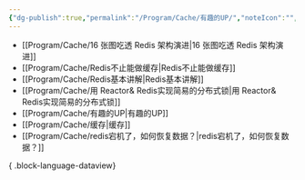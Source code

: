 ```yaml
---
{"dg-publish":true,"permalink":"/Program/Cache/有趣的UP/","noteIcon":"","created":"2025-05-28T22:45:10.195+08:00"}
---
```


- [[Program/Cache/16 张图吃透 Redis 架构演进\|16 张图吃透 Redis 架构演进]]
- [[Program/Cache/Redis不止能做缓存\|Redis不止能做缓存]]
- [[Program/Cache/Redis基本讲解\|Redis基本讲解]]
- [[Program/Cache/用 Reactor& Redis实现简易的分布式锁\|用 Reactor& Redis实现简易的分布式锁]]
- [[Program/Cache/有趣的UP\|有趣的UP]]
- [[Program/Cache/缓存\|缓存]]
- [[Program/Cache/redis宕机了，如何恢复数据？\|redis宕机了，如何恢复数据？]]

{ .block-language-dataview}